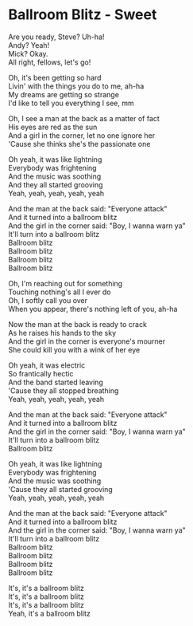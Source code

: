 # Ballroom Blitz - Sweet

Are you ready, Steve? Uh-ha!\
Andy? Yeah!\
Mick? Okay.\
All right, fellows, let's go!

Oh, it's been getting so hard\
Livin' with the things you do to me, ah-ha\
My dreams are getting so strange\
I'd like to tell you everything I see, mm

Oh, I see a man at the back as a matter of fact\
His eyes are red as the sun\
And a girl in the corner, let no one ignore her\
'Cause she thinks she's the passionate one

Oh yeah, it was like lightning\
Everybody was frightening\
And the music was soothing\
And they all started grooving\
Yeah, yeah, yeah, yeah, yeah

And the man at the back said: "Everyone attack"\
And it turned into a ballroom blitz\
And the girl in the corner said: "Boy, I wanna warn ya"\
It'll turn into a ballroom blitz\
Ballroom blitz\
Ballroom blitz\
Ballroom blitz\
Ballroom blitz

Oh, I'm reaching out for something\
Touching nothing's all I ever do\
Oh, I softly call you over\
When you appear, there's nothing left of you, ah-ha

Now the man at the back is ready to crack\
As he raises his hands to the sky\
And the girl in the corner is everyone's mourner\
She could kill you with a wink of her eye

Oh yeah, it was electric\
So frantically hectic\
And the band started leaving\
'Cause they all stopped breathing\
Yeah, yeah, yeah, yeah, yeah

And the man at the back said: "Everyone attack"\
And it turned into a ballroom blitz\
And the girl in the corner said: "Boy, I wanna warn ya"\
It'll turn into a ballroom blitz\
Ballroom blitz

Oh yeah, it was like lightning\
Everybody was frightening\
And the music was soothing\
'Cause they all started grooving\
Yeah, yeah, yeah, yeah, yeah

And the man at the back said: "Everyone attack"\
And it turned into a ballroom blitz\
And the girl in the corner said: "Boy, I wanna warn ya"\
It'll turn into a ballroom blitz\
Ballroom blitz\
Ballroom blitz\
Ballroom blitz\
Ballroom blitz

It's, it's a ballroom blitz\
It's, it's a ballroom blitz\
It's, it's a ballroom blitz\
Yeah, it's a ballroom blitz